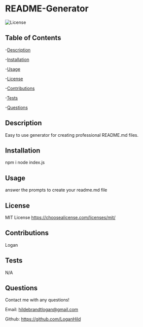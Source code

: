 
  # README-Generator

  ![License](https://img.shields.io/badge/license-MITLicense-success?style=plastic&logo=appveyor)

  ## Table of Contents
  -[Description](#description)

  -[Installation](#installation)

  -[Usage](#usage)

  -[License](#license)

  -[Contributions](#contributions)

  -[Tests](#tests)

  -[Questions](#questions)


  ## Description
  Easy to use generator for creating professional README.md files.

  ## Installation
  npm i node index.js

  ## Usage
  answer the prompts to create your readme.md file

  ## License
 
  MIT License
  <https://choosealicense.com/licenses/mit/>

  ## Contributions
  Logan

  ## Tests
  N/A

  ## Questions
  Contact me with any questions!

  Email: <hildebrandtlogan@gmail.com>

  Github: <https://github.com/LoganHild>
